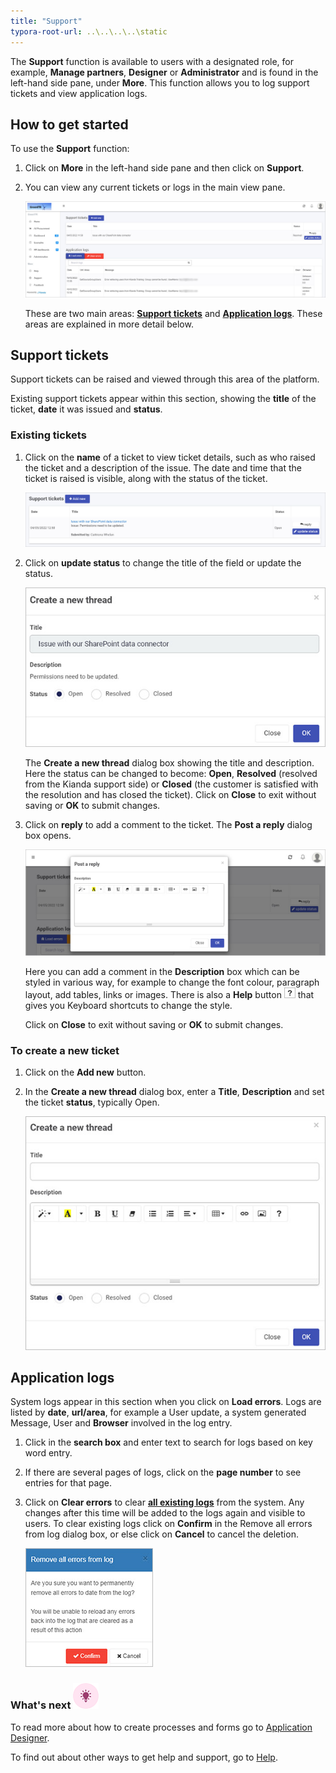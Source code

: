 ```yaml
---
title: "Support"
typora-root-url: ..\..\..\..\static
---
```


The **Support** function is available to users with a designated role, for example, **Manage partners**, **Designer** or **Administrator** and is found in the left-hand side pane, under **More**. This function allows you to log support tickets and view application logs.

## How to get started

To use the **Support** function:

1. Click on **More** in the left-hand side pane and then click on **Support**. 

2. You can view any current tickets or logs in the main view pane. 

   ![Support view](/images/support-function-updated.jpg)

   

   These are two main areas: [**Support tickets**](#support-tickets) and [**Application logs**](#application-logs). These areas are explained in more detail below. 
   
   
## Support tickets
Support tickets can be raised and viewed through this area of the platform.

Existing support tickets appear within this section, showing the **title** of the ticket, **date** it was issued and **status**. 

### Existing tickets ### 

1. Click on the **name** of a ticket to view ticket details, such as who raised the ticket and a description of the issue. The date and time that the ticket is raised is visible, along with the status of the ticket.

   ![Support ticket details example](/images/existing-support-ticket-eg.jpg)

2. Click on **update status** to change the title of the field or update the status. 

   ![Update ticket status](/images/new-thread.jpg)

   The **Create a new thread** dialog box showing the title and description. Here the status can be changed to become: **Open**, **Resolved** (resolved from the Kianda support side) or **Closed** (the customer is satisfied with the resolution and has closed the ticket). Click on **Close** to exit without saving or **OK** to submit changes.

3. Click on **reply** to add a comment to the ticket. The **Post a reply** dialog box opens. 

   ![Post comment](/images/post-comment.jpg)

   Here you can add a comment in the **Description** box which can be styled in various way, for example to change the font colour, paragraph layout, add tables, links or images. There is also a **Help** button ![Help button](/images/help-button.jpg) that gives you Keyboard shortcuts to change the style. 

   

   Click on **Close** to exit without saving or **OK** to submit changes.



### To create a new ticket

1. Click on the **Add new** button.
2. In the **Create a new thread** dialog box, enter a **Title**, **Description** and set the ticket **status**, typically Open. 

   ![New support ticket](/images/new-ticket-thread.jpg)








## Application logs

System logs appear in this section when you click on **Load errors**. Logs are listed by **date**, **url/area**, for example a User update, a system generated Message, User and **Browser** involved in the log entry. 

1. Click in the **search box** and enter text to search for logs based on key word entry. 

2. If there are several pages of logs, click on the **page number** to see entries for that page. 

3. Click on **Clear errors** to clear **<u>all existing logs</u>** from the system. Any changes after this time will be added to the logs again and visible to users. To clear existing logs click on **Confirm** in the Remove all errors from log dialog box, or else click on **Cancel** to cancel the deletion.

   ![Remove all errors from log dialog box](/images/remove-all-errors-confirm.jpg)




### What's next  ![Idea icon](/images/18.png) ###

To read more about how to create processes and forms go to [Application Designer](/platform/application-designer/).

To find out about other ways to get help and support, go to [Help](/platform/general/help).